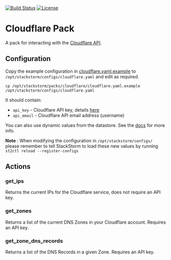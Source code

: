 [![Build Status](https://circleci.com/gh/StackStorm-Exchange/stackstorm-cloudflare.svg?style=shield&circle-token=:circle-token)](https://circleci.com/gh/StackStorm-Exchange/stackstorm-cloudflare) [![License](https://img.shields.io/badge/License-Apache%202.0-blue.svg)](https://opensource.org/licenses/Apache-2.0)

# Cloudflare Pack

A pack for interacting with the [Cloudflare API](https://api.cloudflare.com).

## Configuration

Copy the example configuration in [cloudflare.yaml.example](./cloudflare.yaml.example)
to `/opt/stackstorm/configs/cloudflare.yaml` and edit as required.

``` shell
cp /opt/stackstorm/packs/cloudflare/cloudflare.yaml.example /opt/stackstorm/configs/cloudflare.yaml
```

It should contain:

* ``api_key`` - Cloudflare API key, details [here](https://support.cloudflare.com/hc/en-us/articles/200167836-Where-do-I-find-my-Cloudflare-API-key-)
* ``api_email`` - Cloudflare API email address (username)

You can also use dynamic values from the datastore. See the
[docs](https://docs.stackstorm.com/reference/pack_configs.html) for more info.

**Note** : When modifying the configuration in `/opt/stackstorm/configs/` please
           remember to tell StackStorm to load these new values by running
           `st2ctl reload --register-configs`

## Actions

### get_ips

Returns the current IPs for the Cloudflare service, does not require an API key.

### get_zones

Returns a list of the current DNS Zones in your Cloudflare account. Requires an API key.

### get_zone_dns_records

Returns a list of the DNS Records in a given Zone. Requires an API key.
